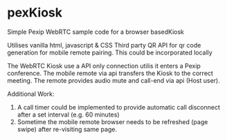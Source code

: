 # pexKiosk
Simple Pexip WebRTC sample code for a browser basedKiosk

Utilises vanilla html, javascript & CSS
Third party QR API for qr code generation for mobile remote pairing.  This could be incorporated locally

The WebRTC Kiosk use a API only connection utilis it enters a Pexip conference.  The mobile remote via api transfers the Kiosk to the correct meeting.  The remote provides audio mute and call-end via api (Host user).

Additional Work: 
1. A call timer could be implemented to provide automatic call disconnect after a set interval (e.g. 60 minutes)
2. Sometime the mobile remote browser needs to be refreshed (page swipe) after re-visiting same page.
